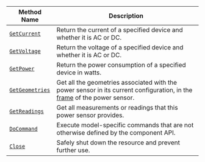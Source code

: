 <!-- prettier-ignore -->
Method Name | Description
----------- | -----------
[`GetCurrent`](/machine/components/power-sensor/#getcurrent) | Return the current of a specified device and whether it is AC or DC.
[`GetVoltage`](/machine/components/power-sensor/#getvoltage) | Return the voltage of a specified device and whether it is AC or DC.
[`GetPower`](/machine/components/power-sensor/#getpower) | Return the power consumption of a specified device in watts.
[`GetGeometries`](/machine/components/power-sensor/#getgeometries) | Get all the geometries associated with the power sensor in its current configuration, in the [frame](/machine/services/frame-system/) of the power sensor.
[`GetReadings`](/machine/components/power-sensor/#getreadings) | Get all measurements or readings that this power sensor provides.
[`DoCommand`](/machine/components/power-sensor/#docommand) | Execute model-specific commands that are not otherwise defined by the component API.
[`Close`](/machine/components/power-sensor/#close) | Safely shut down the resource and prevent further use.
